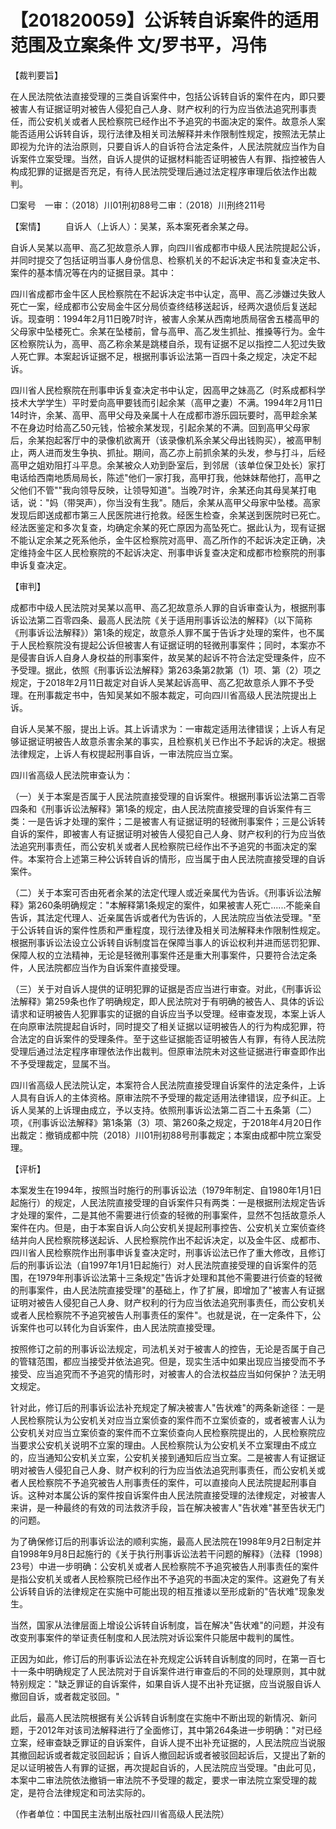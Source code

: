 # 【201820059】公诉转自诉案件的适用范围及立案条件 文/罗书平，冯伟

【裁判要旨】

在人民法院依法直接受理的三类自诉案件中，包括公诉转自诉的案件在内，即只要被害人有证据证明对被告人侵犯自己人身、财产权利的行为应当依法追究刑事责任，而公安机关或者人民检察院已经作出不予追究的书面决定的案件。故意杀人案能否适用公诉转自诉，现行法律及相关司法解释并未作限制性规定，按照法无禁止即视为允许的法治原则，只要自诉人的自诉符合法定条件，人民法院就应当作为自诉案件立案受理。当然，自诉人提供的证据材料能否证明被告人有罪、指控被告人构成犯罪的证据是否充足，有待人民法院受理后通过法定程序审理后依法作出裁判。

□案号　一审：（2018）川01刑初88号二审：（2018）川刑终211号

【案情】 　　自诉人（上诉人）：吴某，系本案死者余某之母。

自诉人吴某以高甲、高乙犯故意杀人罪，向四川省成都市中级人民法院提起公诉，并同时提交了包括证明当事人身份信息、检察机关的不起诉决定书和复查决定书、案件的基本情况等在内的证据目录。其中：

四川省成都市金牛区人民检察院在不起诉决定书中认定，高甲、高乙涉嫌过失致人死亡一案，经成都市公安局金牛区分局侦查终结移送起诉，经两次退侦后复送起诉。现查明：1994年2月11日晚7时许，被害人余某从西南地质局宿舍五楼高甲的父母家中坠楼死亡。余某在坠楼前，曾与高甲、高乙发生抓扯、推搡等行为。金牛区检察院认为，高甲、高乙称余某是跳楼自杀，现有证据不足以指控二人犯过失致人死亡罪。本案起诉证据不足，根据刑事诉讼法第一百四十条之规定，决定不起诉。

四川省人民检察院在刑事申诉复查决定书中认定，因高甲之妹高乙（时系成都科学技术大学学生）平时爱向高甲要钱而引起余某（高甲之妻）不满。1994年2月11日14时许，余某、高甲、高甲父母及亲属十人在成都市游乐园玩要时，高甲趁余某不在身边时给高乙50元钱，恰被余某发现，引起余某的不满。回到高甲父母家后，余某抱起客厅中的录像机欲离开（该录像机系余某父母出钱购买），被高甲制止，两人进而发生争执、抓扯。期间，高乙亦上前抓余某的头发，参与打斗，后经高甲之姐劝阻打斗平息。余某被众人劝到卧室后，到邻居（该单位保卫处长）家打电话给西南地质局局长，陈述"他们一家打我，高甲打我，他妹妹帮他打，高甲之父他们不管""我向领导反映，让领导知道"。当晚7时许，余某还向其母吴某打电话，说："妈（带哭声），你当没有生我"。随后，余某从高甲父母家中坠楼。高家发现后即送成都市第三人民医院进行抢救。经医生检查，余某送到医院时已死亡。经法医鉴定和多次复查，均确定余某的死亡原因为高坠死亡。据此认为，现有证据不能认定余某之死系他杀，金牛区检察院对高甲、高乙所作的不起诉决定正确，决定维持金牛区人民检察院的不起诉决定、刑事申诉复查决定和成都市检察院的刑事申诉复查决定。

【审判】

成都市中级人民法院对吴某以高甲、高乙犯故意杀人罪的自诉审查认为，根据刑事诉讼法第二百零四条、最高人民法院《关于适用刑事诉讼法的解释》（以下简称《刑事诉讼法解释》）第1条的规定，故意杀人罪不属于告诉才处理的案件，也不属于人民检察院没有提起公诉但被害人有证据证明的轻微刑事案件；同时，本案亦不是侵害自诉人自身人身权益的刑事案件，故吴某的起诉不符合法定受理条件，应不予受理。据此，依照《刑事诉讼法解释》第263条第2款第（1）项、第（2）项之规定，于2018年2月11日裁定对自诉人吴某起诉高甲、高乙犯故意杀人罪不予受理。在刑事裁定书中，告知吴某如不服本裁定，可向四川省高级人民法院提出上诉。

自诉人吴某不服，提出上诉。其上诉请求为：一审裁定适用法律错误；上诉人有足够证据证明被告人故意杀害余某的事实，且检察机关已作出不予起诉的决定。根据法律规定，上诉人有权提起刑事自诉，一审法院应当立案。

四川省高级人民法院审查认为：

（一）关于本案是否属于人民法院直接受理的自诉案件。根据刑事诉讼法第二百零四条和《刑事诉讼法解释》第1条的规定，由人民法院直接受理的自诉案件有三类：一是告诉才处理的案件；二是被害人有证据证明的轻微刑事案件；三是公诉转自诉的案件，即被害人有证据证明对被告人侵犯自己人身、财产权利的行为应当依法追究刑事责任，而公安机关或者人民检察院已经作出不予追究的书面决定的案件。本案符合上述第三种公诉转自诉的情形，应当属于由人民法院直接受理的自诉案件。

（二）关于本案可否由死者余某的法定代理人或近亲属代为告诉。《刑事诉讼法解释》第260条明确规定："本解释第1条规定的案件，如果被害人死亡......不能亲自告诉，其法定代理人、近亲属告诉或者代为告诉的，人民法院应当依法受理。"至于公诉转自诉的案件性质和严重程度，现行法律及相关司法解释未作限制性规定。根据刑事诉讼法设立公诉转自诉制度旨在保障当事人的诉讼权利并进而惩罚犯罪、保障人权的立法精神，无论是轻微刑事案件还是重大刑事案件，只要符合法定条件，人民法院都应当作为自诉案件直接受理。

（三）关于对自诉人提供的证明犯罪的证据是否应当进行审查。对此，《刑事诉讼法解释》第259条也作了明确规定，即人民法院对于有明确的被告人、具体的诉讼请求和证明被告人犯罪事实的证据的自诉应当予以受理。经审查发现，本案上诉人在向原审法院提起自诉时，同时提交了相关证据以证明被告人的行为构成犯罪，符合法定的自诉案件的受理条件。至于这些证据能否证明被告人有罪，有待人民法院受理后通过法定程序审理依法作出裁判。但原审法院未对这些证据进行审查即作出不予受理裁定，显属不当。

四川省高级人民法院认定，本案符合人民法院直接受理自诉案件的法定条件，上诉人具有自诉人的主体资格。原审法院不予受理的裁定适用法律错误，应予纠正。上诉人吴某的上诉理由成立，予以支持。依照刑事诉讼法第二百二十五条第（二）项，《刑事诉讼法解释》第1条第（3）项、第260条之规定，于2018年4月20日作出裁定：撤销成都中院（2018）川01刑初88号刑事裁定；本案由成都中院立案受理。

【评析】

本案发生在1994年，按照当时施行的刑事诉讼法（1979年制定、自1980年1月1日起施行）的规定，人民法院直接受理的自诉案件只有两类：一是根据刑法规定告诉才处理的案件，二是其他不需要进行侦查的轻微的刑事案件，显然不包括故意杀人案件在内。但是，由于本案自诉人向公安机关提起刑事控告、公安机关立案侦查终结并向人民检察院移送起诉、人民检察院作出不起诉决定，以及金牛区、成都市、四川省人民检察院作出刑事申诉复查决定时，刑事诉讼法已作了重大修改，且修订后的刑事诉讼法（自1997年1月1日起施行）对人民法院直接受理的自诉案件的范围，在1979年刑事诉讼法第十三条规定"告诉才处理和其他不需要进行侦查的轻微的刑事案件，由人民法院直接受理"的基础上，作了扩展，即增加了"被害人有证据证明对被告人侵犯自己人身、财产权利的行为应当依法追究刑事责任，而公安机关或者人民检察院不予追究被告人刑事责任的案件"。也就是说，在一定条件下，公诉案件也可以转化为自诉案件，由人民法院直接受理。

按照修订之前的刑事诉讼法规定，司法机关对于被害人的控告，无论是否属于自己的管辖范围，都应当接受并依法追究。但是，现实生活中如果出现应当接受而不予接受、应当追究而不予追究的情形时，对被害人的合法权益应当如何保护？法无明文规定。

针对此，修订后的刑事诉讼法补充规定了解决被害人"告状难"的两条新途径：一是人民检察院认为公安机关对应当立案侦查的案件而不立案侦查的，或者被害人认为公安机关对应当立案侦查的案件而不立案侦查向人民检察院提出的，人民检察院应当要求公安机关说明不立案的理由。人民检察院认为公安机关不立案理由不成立的，应当通知公安机关立案，公安机关接到通知后应当立案。二是被害人有证据证明对被告人侵犯自己人身、财产权利的行为应当依法追究刑事责任，而公安机关或者人民检察院不予追究被告人刑事责任的案件，可以直接向人民法院提起刑事自诉。这种对本属公诉的案件按自诉案件由人民法院直接受理的法律规定，对被害人来讲，是一种最终的有效的司法救济手段，旨在解决被害人"告状难"甚至告状无门的问题。

为了确保修订后的刑事诉讼法的顺利实施，最高人民法院在1998年9月2日制定并自1998年9月8日起施行的《关于执行刑事诉讼法若干问题的解释》（法释〔1998〕23号）中进一步明确：公安机关或者人民检察院不予追究被告人刑事责任的案件是指公安机关或者人民检察院已经作出不予追究的书面决定的案件。这避免了有关公诉转自诉的法律规定在实施中可能出现的相互推诿以至形成新的"告状难"现象发生。

当然，国家从法律层面上增设公诉转自诉制度，旨在解决"告状难"的问题，并没有改变刑事案件的举证责任制度和人民法院对诉讼案件只能居中裁判的属性。

正因为如此，修订后的刑事诉讼法在补充规定公诉转自诉制度的同时，在第一百七十一条中明确规定了人民法院对于自诉案件进行审查后的不同的处理原则，其中就特别规定："缺乏罪证的自诉案件，如果自诉人提不出补充证据，应当说服自诉人撤回自诉，或者裁定驳回。"

此后，最高人民法院根据有关公诉转自诉制度在实施中不断出现的新情况、新问题，于2012年对该司法解释进行了全面修订，其中第264条进一步明确："对已经立案，经审查缺乏罪证的自诉案件，自诉人提不出补充证据的，人民法院应当说服其撤回起诉或者裁定驳回起诉；自诉人撤回起诉或者被驳回起诉后，又提出了新的足以证明被告人有罪的证据，再次提起自诉的，人民法院应当受理。"由此可见，本案中二审法院依法撤销一审法院不予受理的裁定，要求一审法院立案受理的裁定，是符合法律规定和司法实际的。

（作者单位：中国民主法制出版社四川省高级人民法院）